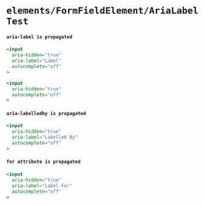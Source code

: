 # `elements/FormFieldElement/AriaLabelTest`

#### `aria-label is propagated`

```html
<input
  aria-hidden="true"
  aria-label="Label"
  autocomplete="off"
>

```

```html
<input
  aria-hidden="true"
  autocomplete="off"
>

```

#### `aria-labelledby is propagated`

```html
<input
  aria-hidden="true"
  aria-label="Labelled By"
  autocomplete="off"
>

```

#### `for attribute is propagated`

```html
<input
  aria-hidden="true"
  aria-label="Label For"
  autocomplete="off"
>

```


